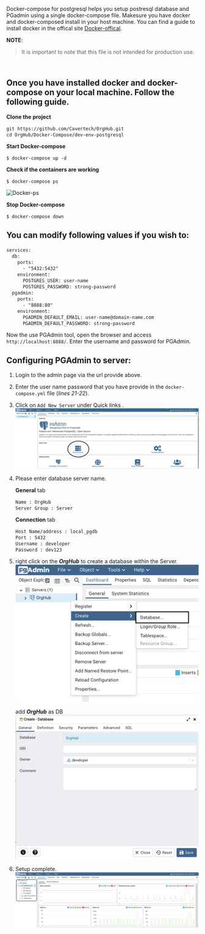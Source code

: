 Docker-compose for postgresql helps you setup postresql database and PGadmin using a single docker-compose file.
Makesure you have docker and docker-composed install in your host machine. You can find a guide to install docker in the offical site [Docker-offical](https://docs.docker.com/get-docker/). 

__NOTE__: 
>It is important to note that this file is not intended for production use.

</br>

Once you have installed docker and docker-compose on your local machine. Follow the following guide. 
---

__Clone the project__ 
```git
git https://github.com/Cavertech/OrgHub.git
cd OrgHub/Docker-Compose/dev-env-postgresql
```
__Start Docker-compose__
```shell
$ docker-compose up -d
```

__Check if the containers are working__
```shell
$ docker-compose ps
```
![Docker-ps](../../Docker-Compose/dev-env-postgresql/img/docker-ps.png)

__Stop Docker-compose__

```shell
$ docker-compose down 
```

You can modify following values if you wish to:
--- 
```docker
services:
  db:
    ports:
      - "5432:5432"
    environment:
      POSTGRES_USER: user-name
      POSTGRES_PASSWORD: strong-password
  pgadmin:
    ports:
      - "8888:80"
    environment:
      PGADMIN_DEFAULT_EMAIL: user-name@domain-name.com
      PGADMIN_DEFAULT_PASSWORD: strong-password
```
Now the use PGAdmin tool, open the browser and access ``http://localhost:8888/``. Enter the username and password for PGAdmin.

Configuring PGAdmin to server:
---
1. Login to the admin page via the url provide above. 
2. Enter the user name password that you have provide in the ``docker-compose.yml`` file (_lines 21-22_). 
3. Click on ``Add New Server`` under Quick links .
    ![psadmin](docker/pg-db/img/add-server.png)
4. Please enter database server name.

    __General__ tab
    ```
    Name : OrgHub
    Server Group : Server 
    ``` 
    __Connection__ tab
    ```
    Host Name/address : local_pgdb
    Port : 5432
    Username : developer 
    Password : dev123
    ```
5. right click on the ___OrgHub___ to create a database within the Server.
    ![OrgHub-DB](docker/pg-db/img/create-db.png)
    
    add ___OrgHub___ as DB
    ![Config-db](docker/pg-db/img/config-db.png)

6. Setup complete.
    ![Overview-OrgHub-DB](docker/pg-db/img/Overview-Org-Hub-DB.png)